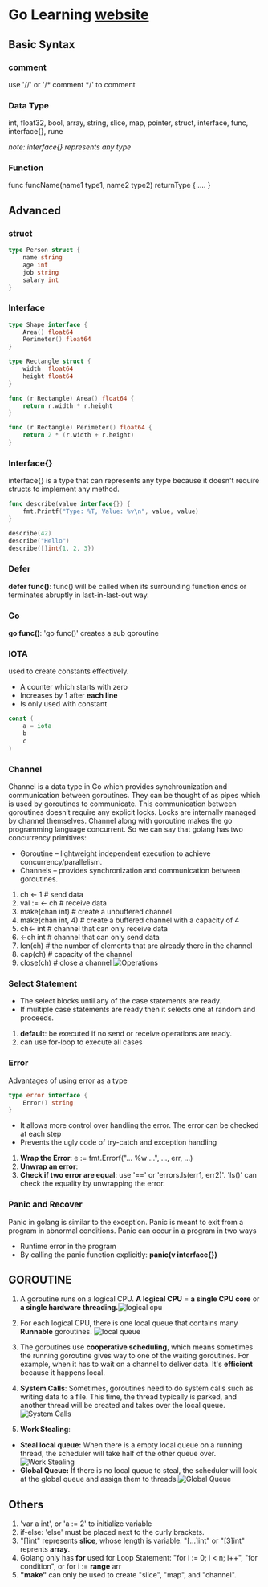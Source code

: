 # Go Learning [website](https://golangbyexample.com/)

## Basic Syntax

### comment
use '//' or '/* comment */' to comment

### Data Type
int, float32, bool, array, string, slice, map, pointer, struct, interface, func, interface{}, rune

*note: interface{} represents any type*

### Function
func funcName(name1 type1, name2 type2) returnType {
    ....
}

## Advanced

### struct
``` go
type Person struct {
    name string
    age int
    job string
    salary int
}
```

### Interface
```go
type Shape interface {
    Area() float64
    Perimeter() float64
}

type Rectangle struct {
    width  float64
    height float64
}

func (r Rectangle) Area() float64 {
    return r.width * r.height
}

func (r Rectangle) Perimeter() float64 {
    return 2 * (r.width + r.height)
}
```

### Interface{}
interface{} is a type that can represents any type because it doesn't require structs to implement any method.

```go
func describe(value interface{}) {
    fmt.Printf("Type: %T, Value: %v\n", value, value)
}

describe(42)
describe("Hello")
describe([]int{1, 2, 3})
```

### Defer
**defer func()**: func() will be called when its surrounding function ends or terminates abruptly in last-in-last-out way.

### Go
**go func()**: 'go func()' creates a sub goroutine

### IOTA
used to create constants effectively.
* A counter which starts with zero
* Increases by 1 after **each line**
* Is only used with constant
```go
const (
    a = iota
    b
    c
)
```

### Channel
Channel is a data type in Go which provides synchrounization and communication between goroutines. They can be thought of as pipes which is used by goroutines to communicate. This communication between goroutines doesn’t require any explicit locks. Locks are internally managed by channel themselves. Channel along with goroutine makes the go programming language concurrent. So we can say that golang has two  concurrency primitives:

* Goroutine – lightweight independent execution to achieve concurrency/parallelism.
* Channels – provides synchronization and communication between goroutines.

1. ch <- 1              # send data
2. val := <- ch         # receive data
3. make(chan int)       # create a unbuffered channel
4. make(chan int, 4)    # create a buffered channel with a capacity of 4
5. ch<- int             # channel that can only receive data
6. <-ch int             # channel that can only send data
7. len(ch)              # the number of elements that are already there in the channel
8. cap(ch)              # capacity of the channel
9. close(ch)            # close a channel
![Operations](image.png)

### Select Statement
* The select blocks until any of the case statements are ready. 
* If multiple case statements are ready then it selects one at random and proceeds. 

1. **default**: be executed if no send or receive operations are ready.
2. can use for-loop to execute all cases

### Error
Advantages of using error as a type
```go
type error interface {
    Error() string
}
```

* It allows more control over handling the error. The error can be checked at each step
* Prevents the ugly code of try-catch and exception handling

1. **Wrap the Error**: e := fmt.Errorf("... %w ...", ..., err, ...)
2. **Unwrap an error**: 
3. **Check if two error are equal**: use '==' or 'errors.Is(err1, err2)'. 'Is()' can check the equality by unwrapping the error.

### Panic and Recover

Panic in golang is similar to the exception. Panic is meant to exit from a program in abnormal conditions. Panic can occur in a program in two ways

* Runtime error in the program
* By calling the panic function explicitly: **panic(v interface{})**

## GOROUTINE
1. A goroutine runs on a logical CPU. **A logical CPU** = **a single CPU core** or **a single hardware threading.**![logical cpu](image-2.png)

2. For each logical CPU, there is one local queue that contains many **Runnable** goroutines. ![local queue](image-3.png)
3. The goroutines use **cooperative scheduling**, which means sometimes the running goroutine gives way to one of the waiting goroutines. For example, when it has to wait on a channel to deliver data. It's **efficient** because it happens local.
4. **System Calls**: Sometimes, goroutines need to do system calls such as writing data to a file. This time, the thread typically is parked, and another thread will be created and takes over the local queue.![System Calls](image-5.png)
5. **Work Stealing**: 
* **Steal local queue:** When there is a empty local queue on a running thread, the scheduler will take half of the other queue over. ![Work Stealing](image-6.png)
* **Global Queue:** If there is no local queue to steal, the scheduler will look at the global queue and assign them to threads.![Global Queue](image-7.png)

## Others
1. 'var a int', or 'a := 2' to initialize variable
2. if-else: 'else' must be placed next to the curly brackets.
3. "[]int" represents **slice**, whose length is variable. "[...]int" or "[3]int" reprents **array**.
4. Golang only has **for** used for Loop Statement: "for i := 0; i < n; i++", "for condition", or for i := **range** arr
5. **"make"** can only be used to create "slice", "map", and "channel".


